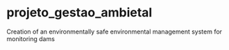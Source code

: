 # projeto_gestao_ambietal
Creation of an environmentally safe environmental management system for monitoring dams
